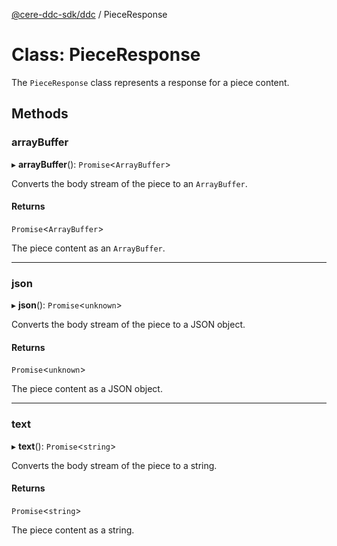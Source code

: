 [@cere-ddc-sdk/ddc](../README.md) / PieceResponse

# Class: PieceResponse

The `PieceResponse` class represents a response for a piece content.

## Methods

### arrayBuffer

▸ **arrayBuffer**(): `Promise`\<`ArrayBuffer`\>

Converts the body stream of the piece to an `ArrayBuffer`.

#### Returns

`Promise`\<`ArrayBuffer`\>

The piece content as an `ArrayBuffer`.

___

### json

▸ **json**(): `Promise`\<`unknown`\>

Converts the body stream of the piece to a JSON object.

#### Returns

`Promise`\<`unknown`\>

The piece content as a JSON object.

___

### text

▸ **text**(): `Promise`\<`string`\>

Converts the body stream of the piece to a string.

#### Returns

`Promise`\<`string`\>

The piece content as a string.

